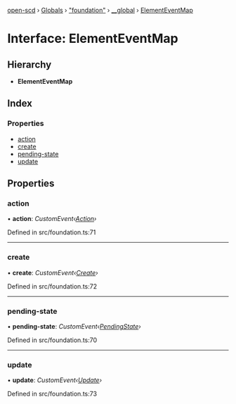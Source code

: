 [open-scd](../README.md) › [Globals](../globals.md) › ["foundation"](../modules/_foundation_.md) › [__global](../modules/_foundation_.__global.md) › [ElementEventMap](_foundation_.__global.elementeventmap.md)

# Interface: ElementEventMap

## Hierarchy

* **ElementEventMap**

## Index

### Properties

* [action](_foundation_.__global.elementeventmap.md#action)
* [create](_foundation_.__global.elementeventmap.md#create)
* [pending-state](_foundation_.__global.elementeventmap.md#pending-state)
* [update](_foundation_.__global.elementeventmap.md#update)

## Properties

###  action

• **action**: *CustomEvent‹[Action](../modules/_foundation_.md#action)›*

Defined in src/foundation.ts:71

___

###  create

• **create**: *CustomEvent‹[Create](_foundation_.create.md)›*

Defined in src/foundation.ts:72

___

###  pending-state

• **pending-state**: *CustomEvent‹[PendingState](_foundation_.pendingstate.md)›*

Defined in src/foundation.ts:70

___

###  update

• **update**: *CustomEvent‹[Update](_foundation_.update.md)›*

Defined in src/foundation.ts:73
